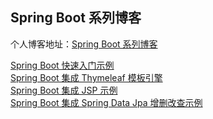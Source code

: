 ## Spring Boot 系列博客

个人博客地址：[Spring Boot 系列博客](https://renguangli.com/articles#Spring%20Boot)

[Spring Boot 快速入门示例](https://renguangli.com/articles/spring-boot-hello-world)  
[Spring Boot 集成 Thymeleaf 模板引擎](https://renguangli.com/articles/spring-boot-thymeleaf)   
[Spring Boot 集成 JSP 示例](https://renguangli.com/articles/spring-boot-hello-jsp)  
[Spring Boot 集成 Spring Data Jpa 增删改查示例](https://renguangli.com/articles/spring-boot-jpa)
